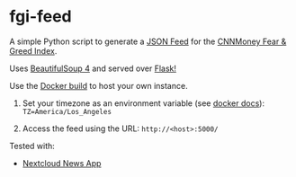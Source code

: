 # fgi-feed
A simple Python script to generate a [JSON Feed](https://jsonfeed.org/) for the [CNNMoney Fear & Greed Index](https://money.cnn.com/data/fear-and-greed/).

Uses [BeautifulSoup 4](https://www.crummy.com/software/BeautifulSoup/) and served over [Flask!](https://github.com/pallets/flask/)

Use the [Docker build](https://hub.docker.com/r/leonghui/fgi-feed) to host your own instance.

1. Set your timezone as an environment variable (see [docker docs]): `TZ=America/Los_Angeles` 

2. Access the feed using the URL: `http://<host>:5000/`

Tested with:
- [Nextcloud News App](https://github.com/nextcloud/news)

[docker docs]:(https://docs.docker.com/compose/environment-variables/#set-environment-variables-in-containers)